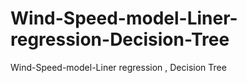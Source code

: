 # Wind-Speed-model-Liner-regression-Decision-Tree
Wind-Speed-model-Liner regression , Decision Tree
